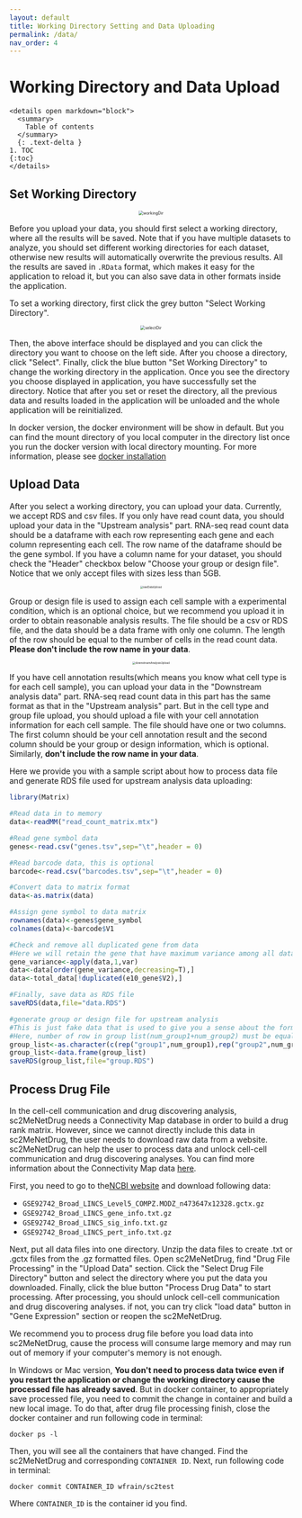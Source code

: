 ```yaml
---
layout: default
title: Working Directory Setting and Data Uploading
permalink: /data/
nav_order: 4
---
```


# Working Directory and Data Upload

```
<details open markdown="block">
  <summary>
    Table of contents
  </summary>
  {: .text-delta }
1. TOC
{:toc}
</details>
```

## Set Working Directory

<p align="center"><img src="../pic/workingDir.png" alt="workingDir" style="zoom:50%;" /></p>

Before you upload your data, you should first select a working directory, where all the results will be saved. Note that if you have multiple datasets  to analyze, you should set different working directories for each dataset, otherwise new results will automatically overwrite the previous results. All the results are saved in `.RData` format, which makes it easy for the application to reload it, but you can also save data in other formats inside the application.

To set a working directory, first click the grey button "Select Working Directory".

<p align="center"><img src="../pic/selectDir.png" alt="selectDir" style="zoom:50%;" /></p>

Then, the above interface should be displayed and you can click the directory you want to choose on the left side. After you choose a directory, click "Select". Finally, click the blue button "Set Working Directory" to change the working directory in the application. Once you see the directory you choose displayed in application, you have successfully set the directory. Notice that after you set or reset the directory, all the previous data and results loaded in the application will be unloaded and the whole application will be reinitialized. 

In docker version, the docker environment will be show in default. But you can find the mount directory of you local computer in the directory list once you run the docker version with local directory mounting. For more information, please see [docker installation](./installation.md)

## Upload Data

 After you select a working directory, you can upload your data. Currently, we accept RDS and csv files. If you only have read count data, you should upload your data in the "Upstream analysis" part. RNA-seq read count data should be a dataframe with each row representing each gene and each column representing each cell. The row name of the dataframe should be the gene symbol. If you have a column name for your dataset, you should check the "Header" checkbox below "Choose your group or design file". Notice that we only accept files with sizes less than 5GB.

<p align="center"><img src="../pic/rawDataUpload.png" alt="rawDataUpload" style="zoom:33%;" /></p>

Group or design file is used to assign each cell sample with a experimental condition, which is an optional choice, but we recommend you upload it in order to obtain reasonable analysis results. The file should be a csv or RDS file, and the data should be a data frame with only one column. The length of the row should be equal to the number of cells in the read count data. **Please don't include the row name in your data**. 

<p align="center"><img src="../pic/downstreamAnalysisUpload.png" alt="downstreamAnalysisUpload" style="zoom:33%;" /></p>

If you have cell annotation results(which means you know what cell type is for each cell sample), you can upload your data in the "Downstream analysis data" part. RNA-seq read count data in this part has the same format as that in the "Upstream analysis" part. But in the cell type and group file upload, you should upload a file with your cell annotation information for each cell sample. The file should have one or two columns. The first column should be your cell annotation result and the second column should be your group or design information, which is optional. Similarly, **don't include the row name in your data**. 

Here we provide you with a sample script about how to process data file and generate RDS file used for upstream analysis data uploading:

```R
library(Matrix)

#Read data in to memory
data<-readMM("read_count_matrix.mtx")

#Read gene symbol data
genes<-read.csv("genes.tsv",sep="\t",header = 0)

#Read barcode data, this is optional
barcode<-read.csv("barcodes.tsv",sep="\t",header = 0)

#Convert data to matrix format
data<-as.matrix(data)

#Assign gene symbol to data matrix
rownames(data)<-genes$gene_symbol
colnames(data)<-barcode$V1

#Check and remove all duplicated gene from data
#Here we will retain the gene that have maximum variance among all data that have same gene symbol
gene_variance<-apply(data,1,var)
data<-data[order(gene_variance,decreasing=T),]
data<-total_data[!duplicated(e10_gene$V2),]

#Finally, save data as RDS file
saveRDS(data,file="data.RDS")

#generate group or design file for upstream analysis
#This is just fake data that is used to give you a sense about the format of group file.
#Here, number of row in group list(num_group1+num_group2) must be equal to the cell in read count data
group_list<-as.character(c(rep("group1",num_group1),rep("group2",num_group2)))
group_list<-data.frame(group_list)
saveRDS(group_list,file="group.RDS")
```

## Process Drug File 

In the cell-cell communication and drug discovering analysis, sc2MeNetDrug needs a Connectivity Map database in order to build a drug rank matrix. However, since we cannot directly include this data in sc2MeNetDrug, the user needs to download raw data from a website. sc2MeNetDrug can help the user to process data and unlock cell-cell communication and drug discovering analyses. You can find more information about the Connectivity Map data [here](https://docs.google.com/document/d/1q2gciWRhVCAAnlvF2iRLuJ7whrGP6QjpsCMq1yWz7dU/edit). 

First, you need to go to the[NCBI website](https://www.ncbi.nlm.nih.gov/geo/query/acc.cgi?acc=GSE92742) and download following data:

* `GSE92742_Broad_LINCS_Level5_COMPZ.MODZ_n473647x12328.gctx.gz`
* `GSE92742_Broad_LINCS_gene_info.txt.gz`
* `GSE92742_Broad_LINCS_sig_info.txt.gz`
* `GSE92742_Broad_LINCS_pert_info.txt.gz`

Next, put all data files into one directory. Unzip the data files to create .txt or .gctx files from the .gz formatted files. Open sc2MeNetDrug, find "Drug File Processing" in the "Upload Data" section. Click the "Select Drug File Directory" button and select the directory where you put the data you downloaded. Finally, click the blue button "Process Drug Data" to start processing. After processing, you should unlock cell-cell communication and drug discovering analyses. if not, you can try click "load data" button in "Gene Expression" section or reopen the sc2MeNetDrug. 

We recommend you to process drug file before you load data into sc2MeNetDrug, cause the process will consume large memory and may run out of memory if your computer's memory is not enough.

In Windows or Mac version, **You don't need to process data twice even if you restart the application or change the working directory cause the processed file has already saved**. But in docker container, to appropriately save processed file, you need to commit the change in container and build a new local image. To do that, after drug file processing finish, close the docker container and run following code in terminal:

```
docker ps -l
```

Then, you will see all the containers that have changed. Find the sc2MeNetDrug and corresponding `CONTAINER ID`. Next, run following code in terminal:

```
docker commit CONTAINER_ID wfrain/sc2test
```

Where `CONTAINER_ID` is the container id you find. 